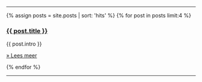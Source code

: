 <hr>
{% assign posts = site.posts | sort: 'hits' %}
  {% for post in posts limit:4 %}
  <div class="col-1-2 red">
    <h3><a href="{{site.url}}{{post.url}}" title="{{ page.title }}">{{ post.title }}</a></h3>
    <p>{{ post.intro }}</p>
    <p><a title="post.title" href="{{site.url}}{{ post.url }}">» Lees meer</a></p>
  </div>
{% endfor %}
<hr>
